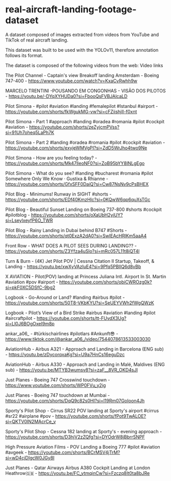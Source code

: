 # real-aircraft-landing-footage-dataset
A dataset composed of images extracted from videos from YouTube and TikTok of real aircraft landing.

This dataset was built to be used with the YOLOv11, therefore annotation follows its format.

The dataset is composed of the following videos from the web:
Video links

The Pilot Channel - Captain's view Breakoff landing Amsterdam - Boeing 747-400 - https://www.youtube.com/watch?v=KxaCvRwhh9w

MARCELO TRENTINI -POUSANDO EM CONGONHAS - VISÃO DOS PILOTOS - https://youtu.be/-DYqXYHUDa0?si=FbooQsFVBJAlcaLD

Pilot Simona - #pilot #aviation #landing #femalepilot #Istanbul #airport - https://youtube.com/shorts/fkWgukMG-vw?si=cFZiishjIl-f0xnt

Pilot Simona - Part 1 #approach #landing #oradea #romania #pilot #cockpit #aviation - https://youtube.com/shorts/zeZyjcmPVss?si=91Uh7oheq5LaPh7K

Pilot Simona - Part 2 #landing #oradea #romania #pilot #cockpit #aviation - https://youtube.com/shorts/exyjeWMVgPI?si=ZdD5WrJho4two9Ne

Pilot Simona - How are you feeling today? - https://youtube.com/shorts/Mk47lleoNF0?si=ZoB95bYY8INLgEgo

Pilot Simona - What do you see? #landing #bucharest #romania #pilot Somewhere Only We Know · Gustixa & Rhianne - https://youtube.com/shorts/GfxSFF0DaiQ?si=Cw87NsNv9cPsBHEX

Pilot Blog - Minimums! Runway in SIGHT #shorts - https://youtube.com/shorts/EDf40KmzHlc?si=0KQwW6qp6quXsTGc

Pilot Blog - Beautiful Sunset Landing on Boeing 737-800 #shorts #cockpit #pilotblog - https://youtube.com/shorts/oXaUbH2yiUY?si=LseylxeyfP6O_TWR

Pilot Blog - Rainy Landing in Dubai behind B747 #Shorts - https://youtube.com/shorts/qt0ExzA2dA0?si=SwIEAcHRlKm5aaA4

Front Row - WHAT DOES A PILOT SEES DURING LANDING?? - https://youtube.com/shorts/Z3Yfza4uSlo?si=mRc057L11t8iQT4l

Turn & Burn - (4K) Jet Pilot POV | Cessna Citation II Startup, Takeoff, & Landing - https://youtu.be/xwXyVAzIuE4?si=9Pfq5PBIlQ6d8vBb

X AVIATION - Pilot(POV) landing at Princess Juliana Intl. Airport In St. Martin #aviation #pov #airport - https://youtube.com/shorts/obiCWROzg0k?si=pkF0XC5DSfC-9bg2

Logbook - Go-Around or Land? #landing #airbus #pilot - https://youtube.com/shorts/50T8-VKbKYU?si=SeUEYVWh2fWgQWzK

Logbook - Pilot’s View of a Bird Strike #airbus #aviation #landing #pilot #aircraftpilot - https://youtube.com/shorts/tt-FUvdX3Ug?si=Ll0J6BOgOxeI9m8p

ankar_a06_ - #türkischairlines #pilotlars #Ankunft😎 - https://www.tiktok.com/@ankar_a06_/video/7544078613533003030

AviationHub - Airbus A321 - Approach and Landing in Barcelona (ENG sub) - https://youtu.be/zDycorqxaKg?si=U9a7HnCs16eguDzc

AviationHub - Airbus A330 - Approach and Landing in Malé, Maldives (ENG sub) - https://youtu.be/MTYB3wumsv8?si=zaF__8VR_OKD4sJI

Just Planes - Boeing 747 Crosswind touchdown - https://www.youtube.com/shorts/WP0FVu_y2ig

Just Planes - Boeing 747 touchdown at Mumbai - https://youtube.com/shorts/DqQ9c82s0HI?si=l19Rm07GoIoon4Jh

Sporty's Pilot Shop - Cirrus SR22 POV landing at Sporty's airport #cirrus #sr22 #airplane #pov - https://youtube.com/shorts/fPot9TwALOE?si=QKTV0IN2MAcrCe_v

Sporty's Pilot Shop - Cessna 182 landing at Sporty's - evening approach - https://youtube.com/shorts/D3hjV2zZQfg?si=DYOdrW8jBbrrSNPF

High Pressure Aviation Films - POV Landing a Boeing 777 #pilot #aviation #avgeek - https://youtube.com/shorts/BCrMSV4jTrM?si=wD4cjDIgcW0JGy8I

Just Planes - Qatar Airways Airbus A380 Cockpit Landing at London Heathrow🇬🇧 - https://youtu.be/FC_vtmqinCw?si=Fzczq8It0ta8bJRe

